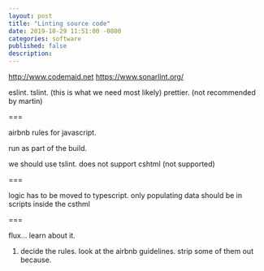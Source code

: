 ```yaml
---
layout: post
title: "Linting source code"
date: 2019-10-29 11:51:00 -0800
categories: software
published: false
description:
---
```


http://www.codemaid.net
https://www.sonarlint.org/


eslint.
tslint. (this is what we need most likely)
prettier. (not recommended by martin)

===

airbnb rules for javascript.

run as part of the build.

we should use tslint. does not support cshtml (not supported)

===

logic has to be moved to typescript.
only populating data should be in scripts inside the csthml

===

flux... learn about it.

1) decide the rules. look at the airbnb guidelines.
strip some of them out because.

